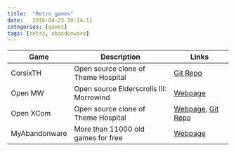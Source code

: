 ```yaml
---
title:  "Retro games"
date:   2016-04-23 10:34:11
categories: [games]
tags: [retro, abandonware]
---
```


|Game |Description |Links |
|--- |--- |--- |
|CorsixTH |Open source clone of Theme Hospital |[Git Repo][corsixth]|
|Open MW|Open source Elderscrolls III: Morrowind|[Webpage][openmw]|
|Open XCom |Open source clone of Theme Hospital |[Webpage][openxcom], [Git Repo][openxcom-gh]|
|MyAbandonware |More than 11000 old games for free |[Webpage][abandonware]|

[corsixth]:    https://github.com/CorsixTH/CorsixTH
[openxcom]:    https://openxcom.org/
[openxcom-gh]: https://github.com/jekyll/jekyll
[openmw]:      https://openmw.org/
[abandonware]: http://www.myabandonware.com/
